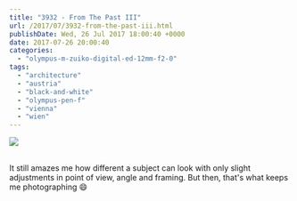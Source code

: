 ```yaml
---
title: "3932 - From The Past III"
url: /2017/07/3932-from-the-past-iii.html
publishDate: Wed, 26 Jul 2017 18:00:40 +0000
date: 2017-07-26 20:00:40
categories: 
  - "olympus-m-zuiko-digital-ed-12mm-f2-0"
tags: 
  - "architecture"
  - "austria"
  - "black-and-white"
  - "olympus-pen-f"
  - "vienna"
  - "wien"
---
```

<div class="container">
<div class="center"><a target="_blank" href="https://d25zfm9zpd7gm5.cloudfront.net/1200x1200/2016/20161122_160828_lr.jpg"><img class="webfeedsFeaturedVisual" src="https://d25zfm9zpd7gm5.cloudfront.net/0600x0600/2016/20161122_160828_lr.jpg" /></a></div>
</div>
<br />

It still amazes me how different a subject can look with only slight adjustments in point of view, angle and framing. But then, that's what keeps me photographing 😄
